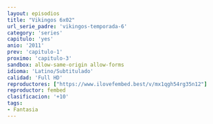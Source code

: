 ```yaml
---
layout: episodios
title: "Vikingos 6x02"
url_serie_padre: 'vikingos-temporada-6'
category: 'series'
capitulo: 'yes'
anio: '2011'
prev: 'capitulo-1'
proximo: 'capitulo-3'
sandbox: allow-same-origin allow-forms
idioma: 'Latino/Subtitulado'
calidad: 'Full HD'
reproductores: ["https://www.ilovefembed.best/v/mx1qgh54rg35n12"]
reproductor: fembed
clasificacion: '+10'
tags:
- Fantasia
---
```











